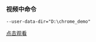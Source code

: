 ### 视频中命令
```shell
--user-data-dir="D:\chrome_demo"
```

[点击观看](https://www.bilibili.com/video/BV1v54y167Tn?spm_id_from=333.999.0.0 "点击观看")